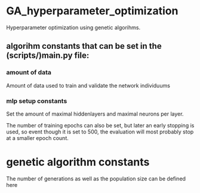# GA_hyperparameter_optimization
Hyperparameter optimization using genetic algorihms.

## algorihm constants that can be set in the (scripts/)main.py file:
### amount of data
Amount of data used to train and validate the network individuums

### mlp setup constants
Set the amount of maximal hiddenlayers and maximal neurons per layer. 

The number of training epochs can also be set, but later an early stopping is used, so event though it is set to 500, 
the evaluation will most probably stop at a smaller epoch count. 

# genetic algorithm constants
The number of generations as well as the population size can be defined here
